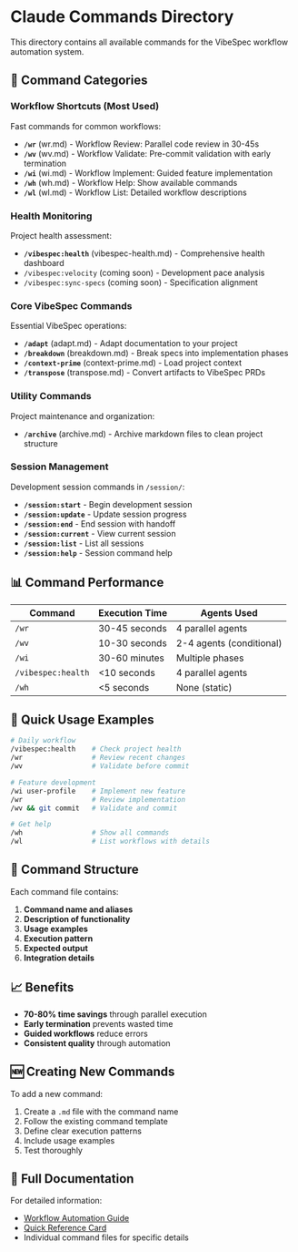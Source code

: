 # Claude Commands Directory

This directory contains all available commands for the VibeSpec workflow automation system.

## 🚀 Command Categories

### Workflow Shortcuts (Most Used)
Fast commands for common workflows:
- **`/wr`** (wr.md) - Workflow Review: Parallel code review in 30-45s
- **`/wv`** (wv.md) - Workflow Validate: Pre-commit validation with early termination
- **`/wi`** (wi.md) - Workflow Implement: Guided feature implementation
- **`/wh`** (wh.md) - Workflow Help: Show available commands
- **`/wl`** (wl.md) - Workflow List: Detailed workflow descriptions

### Health Monitoring
Project health assessment:
- **`/vibespec:health`** (vibespec-health.md) - Comprehensive health dashboard
- `/vibespec:velocity` (coming soon) - Development pace analysis
- `/vibespec:sync-specs` (coming soon) - Specification alignment

### Core VibeSpec Commands
Essential VibeSpec operations:
- **`/adapt`** (adapt.md) - Adapt documentation to your project
- **`/breakdown`** (breakdown.md) - Break specs into implementation phases
- **`/context-prime`** (context-prime.md) - Load project context
- **`/transpose`** (transpose.md) - Convert artifacts to VibeSpec PRDs

### Utility Commands
Project maintenance and organization:
- **`/archive`** (archive.md) - Archive markdown files to clean project structure

### Session Management
Development session commands in `/session/`:
- **`/session:start`** - Begin development session
- **`/session:update`** - Update session progress
- **`/session:end`** - End session with handoff
- **`/session:current`** - View current session
- **`/session:list`** - List all sessions
- **`/session:help`** - Session command help

## 📊 Command Performance

| Command | Execution Time | Agents Used |
|---------|---------------|-------------|
| `/wr` | 30-45 seconds | 4 parallel agents |
| `/wv` | 10-30 seconds | 2-4 agents (conditional) |
| `/wi` | 30-60 minutes | Multiple phases |
| `/vibespec:health` | <10 seconds | 4 parallel agents |
| `/wh` | <5 seconds | None (static) |

## 🎯 Quick Usage Examples

```bash
# Daily workflow
/vibespec:health    # Check project health
/wr                 # Review recent changes
/wv                 # Validate before commit

# Feature development
/wi user-profile    # Implement new feature
/wr                 # Review implementation
/wv && git commit   # Validate and commit

# Get help
/wh                 # Show all commands
/wl                 # List workflows with details
```

## 🔧 Command Structure

Each command file contains:
1. **Command name and aliases**
2. **Description of functionality**
3. **Usage examples**
4. **Execution pattern**
5. **Expected output**
6. **Integration details**

## 📈 Benefits

- **70-80% time savings** through parallel execution
- **Early termination** prevents wasted time
- **Guided workflows** reduce errors
- **Consistent quality** through automation

## 🆕 Creating New Commands

To add a new command:
1. Create a `.md` file with the command name
2. Follow the existing command template
3. Define clear execution patterns
4. Include usage examples
5. Test thoroughly

## 📖 Full Documentation

For detailed information:
- [Workflow Automation Guide](/docs/vibespec-workflow-automation-guide.md)
- [Quick Reference Card](/docs/workflow-quick-reference.md)
- Individual command files for specific details